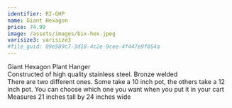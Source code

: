 ```yaml
---
identifier: RI-GHP
name: Giant Hexagon
price: 74.99
image: /assets/images/bix-hex.jpeg
varisize3: varisize3
#file_guid: 09e589c7-3d18-4c2e-9cee-4f447e9f054a
---
```

Giant Hexagon Plant Hanger  
Constructed of high quality stainless steel. Bronze welded  
There are two different ones. Some take a 10 inch pot, the others take a 12 inch pot. You can choose which one you want when you put it in your cart  
Measures 21 inches tall by 24 inches wide  
